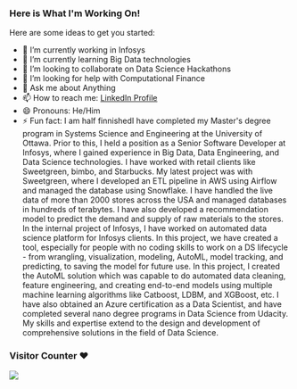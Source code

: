 ### Here is What I'm Working On!

<!--
**singla007/singla007** is a ✨ _special_ ✨ repository because its `README.md` (this file) appears on your GitHub profile.
-->
Here are some ideas to get you started:

- 🔭 I’m currently working in Infosys
- 🌱 I’m currently learning Big Data technologies
- 👯 I’m looking to collaborate on Data Science Hackathons
- 🤔 I’m looking for help with Computational Finance
- 💬 Ask me about Anything
- 📫 How to reach me: [LinkedIn Profile](https://www.linkedin.com/in/yogesh-kumar-singla/)
- 😄 Pronouns: He/Him
- ⚡ Fun fact: I am half finnishedI have completed my Master's degree program in Systems Science and Engineering at the University of Ottawa. Prior to this, I held a position as a Senior Software Developer at Infosys, where I gained experience in Big Data, Data Engineering, and Data Science technologies. I have worked with retail clients like Sweetgreen, bimbo, and Starbucks. My latest project was with Sweetgreen, where I developed an ETL pipeline in AWS using Airflow and managed the database using Snowflake. I have handled the live data of more than 2000 stores across the USA and managed databases in hundreds of terabytes. I have also developed a recommendation model to predict the demand and supply of raw materials to the stores. In the internal project of Infosys, I have worked on automated data science platform for Infosys clients. In this project, we have created a tool, especially for people with no coding skills to work on a DS lifecycle - from wrangling, visualization, modeling, AutoML, model tracking, and predicting, to saving the model for future use. In this project, I created the AutoML solution which was capable to do automated data cleaning, feature engineering, and creating end-to-end models using multiple machine learning algorithms like Catboost, LDBM, and XGBoost, etc. I have also obtained an Azure certification as a Data Scientist, and have completed several nano degree programs in Data Science from Udacity. My skills and expertise extend to the design and development of comprehensive solutions in the field of Data Science.



### Visitor Counter  ❤️  <p>                   </p> <img src="https://profile-counter.glitch.me/singla007/count.svg" />
